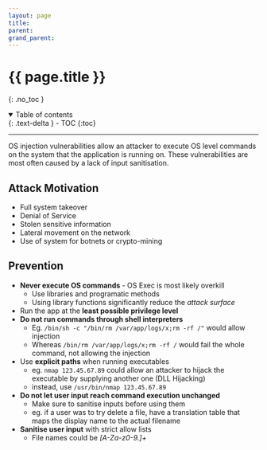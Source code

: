 ```yaml
---
layout: page
title: 
parent: 
grand_parent:
---
```

# {{ page.title }}
{: .no_toc }

<details open markdown="block">
  <summary>
    Table of contents
  </summary>
  {: .text-delta }
- TOC
{:toc}
</details>

---

OS injection vulnerabilities allow an attacker to execute OS level commands on the system that the application is running on. These vulnerabilities are most often caused by a lack of input sanitisation.

## Attack Motivation
- Full system takeover
- Denial of Service
- Stolen sensitive information
- Lateral movement on the network
- Use of system for botnets or crypto-mining

## Prevention
- **Never execute OS commands** - OS Exec is most likely overkill
	- Use libraries and programatic methods
	- Using library functions significantly reduce the *attack surface*
- Run the app at the **least possible privilege level**
- **Do not run commands through shell interpreters**
	- Eg. `/bin/sh -c "/bin/rm /var/app/logs/x;rm -rf /"` would allow injection
	- Whereas `/bin/rm /var/app/logs/x;rm -rf /` would fail the whole command, not allowing the injection
- Use **explicit paths** when running executables
	- eg. `nmap 123.45.67.89` could allow an attacker to hijack the executable by supplying another one (DLL Hijacking)
	- instead, use `/usr/bin/nmap 123.45.67.89`
- **Do not let user input reach command execution unchanged**
	- Make sure to sanitise inputs before using them
	- eg. if a user was to try delete a file, have a translation table that maps the display name to the actual filename
- **Sanitise user input** with strict allow lists
	- File names could be *[A-Za-z0-9.]+*

